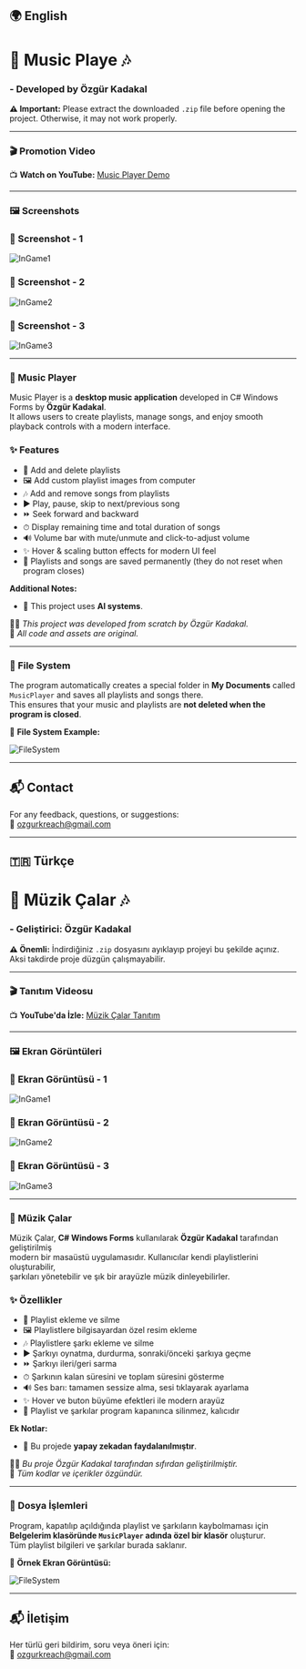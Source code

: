 ## 🌍 English

# 🎵 Music Playe 🎶

### - Developed by Özgür Kadakal

**⚠️ Important:** Please extract the downloaded `.zip` file before opening the project. Otherwise, it may not work properly.

---

### 🎬 Promotion Video

📺 **Watch on YouTube:** [Music Player Demo](https://youtu.be/3Qga2CncjHE)

---

### 🖼️ Screenshots

### 🎵 Screenshot - 1

![InGame1](./MusicPlayer/ScreenShots/3.png)

### 🎵 Screenshot - 2
![InGame2](./MusicPlayer/ScreenShots/2.png)

### 🎵 Screenshot - 3
![InGame3](./MusicPlayer/ScreenShots/1.png)

---

### 🎵 Music Player

Music Player is a **desktop music application** developed in C# Windows Forms by **Özgür Kadakal**.  
It allows users to create playlists, manage songs, and enjoy smooth playback controls with a modern interface.

### ✨ Features

* 📂 Add and delete playlists
* 🖼️ Add custom playlist images from computer
* 🎶 Add and remove songs from playlists
* ▶️ Play, pause, skip to next/previous song
* ⏩ Seek forward and backward
* ⏱ Display remaining time and total duration of songs
* 🔊 Volume bar with mute/unmute and click-to-adjust volume
* ✨ Hover & scaling button effects for modern UI feel
* 💾 Playlists and songs are saved permanently (they do not reset when program closes)

**Additional Notes:**

* 🤖 This project uses **AI systems**.


🧑‍💻 *This project was developed from scratch by Özgür Kadakal.*  
📌 *All code and assets are original.*

---

### 📂 File System

The program automatically creates a special folder in **My Documents** called  
`MusicPlayer` and saves all playlists and songs there.  
This ensures that your music and playlists are **not deleted when the program is closed**.

📸 **File System Example:**  

![FileSystem](./MusicPlayer/ScreenShots/4.png)

---

## 📬 Contact

For any feedback, questions, or suggestions:  
📧 [ozgurkreach@gmail.com](mailto:ozgurkreach@gmail.com)

---

## 🇹🇷 Türkçe

# 🎵 Müzik Çalar 🎶

### - Geliştirici: Özgür Kadakal

**⚠️ Önemli:** İndirdiğiniz `.zip` dosyasını ayıklayıp projeyi bu şekilde açınız. Aksi takdirde proje düzgün çalışmayabilir.

---

### 🎬 Tanıtım Videosu

📺 **YouTube'da İzle:** [Müzik Çalar Tanıtım](https://youtu.be/3Qga2CncjHE)

---

### 🖼️ Ekran Görüntüleri

### 🎵 Ekran Görüntüsü - 1 

![InGame1](./MusicPlayer/ScreenShots/3.png)

### 🎵 Ekran Görüntüsü - 2 
![InGame2](./MusicPlayer/ScreenShots/2.png)

### 🎵 Ekran Görüntüsü - 3 
![InGame3](./MusicPlayer/ScreenShots/1.png)

---

### 🎵 Müzik Çalar

Müzik Çalar, **C# Windows Forms** kullanılarak **Özgür Kadakal** tarafından geliştirilmiş  
modern bir masaüstü uygulamasıdır. Kullanıcılar kendi playlistlerini oluşturabilir,  
şarkıları yönetebilir ve şık bir arayüzle müzik dinleyebilirler.

### ✨ Özellikler

* 📂 Playlist ekleme ve silme
* 🖼️ Playlistlere bilgisayardan özel resim ekleme
* 🎶 Playlistlere şarkı ekleme ve silme
* ▶️ Şarkıyı oynatma, durdurma, sonraki/önceki şarkıya geçme
* ⏩ Şarkıyı ileri/geri sarma
* ⏱ Şarkının kalan süresini ve toplam süresini gösterme
* 🔊 Ses barı: tamamen sessize alma, sesi tıklayarak ayarlama
* ✨ Hover ve buton büyüme efektleri ile modern arayüz
* 💾 Playlist ve şarkılar program kapanınca silinmez, kalıcıdır

**Ek Notlar:**

* 🤖 Bu projede **yapay zekadan faydalanılmıştır**.


🧑‍💻 *Bu proje Özgür Kadakal tarafından sıfırdan geliştirilmiştir.*  
📌 *Tüm kodlar ve içerikler özgündür.*

---

### 📂 Dosya İşlemleri

Program, kapatılıp açıldığında playlist ve şarkıların kaybolmaması için  
**Belgelerim klasöründe `MusicPlayer` adında özel bir klasör** oluşturur.  
Tüm playlist bilgileri ve şarkılar burada saklanır.  

📸 **Örnek Ekran Görüntüsü:**  

![FileSystem](./MusicPlayer/ScreenShots/4.png)

---

## 📬 İletişim

Her türlü geri bildirim, soru veya öneri için:  
📧 [ozgurkreach@gmail.com](mailto:ozgurkreach@gmail.com)
